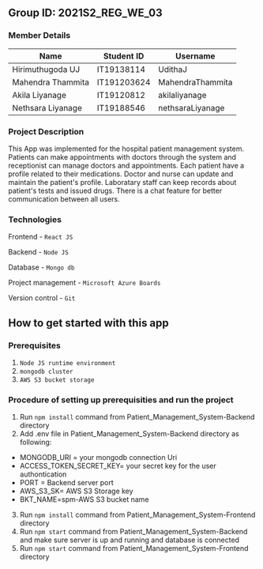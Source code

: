 
## Group ID:  2021S2_REG_WE_03


### Member Details

Name | Student ID | Username
--- | --- | --- 
Hirimuthugoda UJ | IT19138114 | UdithaJ  
Mahendra Thammita  | IT191203624 | MahendraThammita
Akila Liyanage  | IT19120812  | akilaliyanage
Nethsara Liyanage   | IT19188546  |  nethsaraLiyanage

### Project Description

This App was implemented for the hospital patient management system.
Patients can make appointments with doctors through the system and receptionist can manage doctors and appointments.
Each patient have a profile related to their medications.
Doctor and nurse can update and maintain the patient's profile.
Laboratary staff can keep records about patient's tests and issued drugs.
There is a chat feature for better communication between all users.


### Technologies
Frontend - `React JS`

Backend - `Node JS`

Database - `Mongo db`

Project management - `Microsoft Azure Boards`

Version control - `Git`

## How to get started with this app

### Prerequisites

1. `Node JS runtime environment `
2. `mongodb cluster`
3. `AWS S3 bucket storage `

### Procedure of setting up prerequisities and run the project

1. Run `npm install` command from Patient_Management_System-Backend directory
2. Add .env file in  Patient_Management_System-Backend directory as following:

- MONGODB_URI = your mongodb connection Uri
- ACCESS_TOKEN_SECRET_KEY= your secret key for the user authontication
- PORT = Backend server port
- AWS_S3_SK= AWS S3 Storage key
- BKT_NAME=spm-AWS S3 bucket name


3. Run `npm install` command from Patient_Management_System-Frontend directory
4. Run `npm start` command from Patient_Management_System-Backend and make sure server is up and running and database is connected
5. Run `npm start` command from Patient_Management_System-Frontend directory




